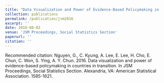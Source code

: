 ```yaml
---
title: "Data Visualization and Power of Evidence-Based Policymaking in Countries in Transition"
collection: publications
permalink: /publication/jsm2016
excerpt: ''
date: 2016-08-02
venue: 'JSM Proceedings, Social Statistics Section'
paperurl: ''
citation: ''
---
```



Recommended citation: 
Nguyen, G., C. Kyung, A. Lee, E. Lee, H. Cho, E. Chun, C. Won, S. Ying, A. Y. Chun. 2016. 
Data visualization and power of evidence-based policymaking in countries in transition. 
In JSM Proceedings, Social Statistics Section. Alexandria, VA: American Statistical Association. 1585-1621.
